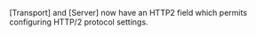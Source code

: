 [Transport] and [Server] now have an HTTP2 field which permits
configuring HTTP/2 protocol settings.
